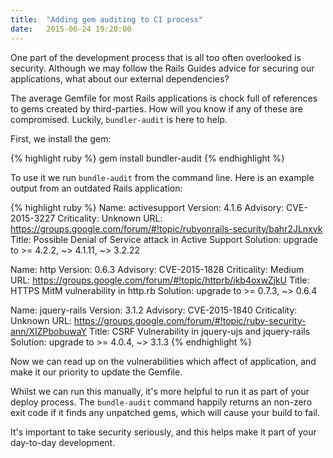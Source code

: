 ```yaml
---
title:  "Adding gem auditing to CI process"
date:   2015-06-24 19:20:00
---
```


One part of the development process that is all too often overlooked is security. Although we may follow the Rails Guides advice for securing our applications, what about our external dependencies?

The average Gemfile for most Rails applications is chock full of references to gems created by third-parties. How will you know if any of these are compromised. Luckily, `bundler-audit` is here to help.

First, we install the gem:

{% highlight ruby %}
gem install bundler-audit
{% endhighlight %}

To use it we run `bundle-audit` from the command line. Here is an example output from an outdated Rails application:

{% highlight ruby %}
Name: activesupport
Version: 4.1.6
Advisory: CVE-2015-3227
Criticality: Unknown
URL: https://groups.google.com/forum/#!topic/rubyonrails-security/bahr2JLnxvk
Title: Possible Denial of Service attack in Active Support
Solution: upgrade to >= 4.2.2, ~> 4.1.11, ~> 3.2.22

Name: http
Version: 0.6.3
Advisory: CVE-2015-1828
Criticality: Medium
URL: https://groups.google.com/forum/#!topic/httprb/jkb4oxwZjkU
Title: HTTPS MitM vulnerability in http.rb
Solution: upgrade to >= 0.7.3, ~> 0.6.4

Name: jquery-rails
Version: 3.1.2
Advisory: CVE-2015-1840
Criticality: Unknown
URL: https://groups.google.com/forum/#!topic/ruby-security-ann/XIZPbobuwaY
Title: CSRF Vulnerability in jquery-ujs and jquery-rails
Solution: upgrade to >= 4.0.4, ~> 3.1.3
{% endhighlight %}

Now we can read up on the vulnerabilities which affect of application, and make it our priority to update the Gemfile.

Whilst we can run this manually, it's more helpful to run it as part of your deploy process. The `bundle-audit` command happily returns an non-zero exit code if it finds any unpatched gems, which will cause your build to fail.

It's important to take security seriously, and this helps make it part of your day-to-day development.
